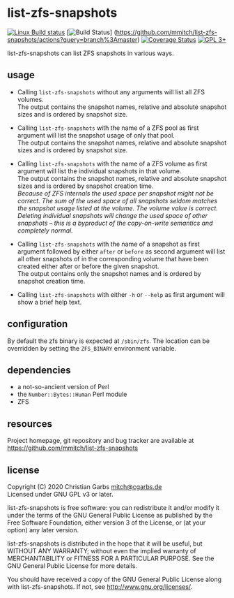 list-zfs-snapshots
==================

[![Linux Build status](https://github.com/mmitch/list-zfs-snapshots/workflows/tests/badge.svg)](https://github.com/mmitch/list-zfs-snapshots/actions?query=workflow%3A%22tests%22)
[![Build Status](https://img.shields.io/github/actions/workflow/status/mmitch/list-zfs-snapshots/testing.yml?branch=master)]
(https://github.com/mmitch/list-zfs-snapshots/actions?query=branch%3Amaster)
[![Coverage Status](https://codecov.io/github/mmitch/list-zfs-snapshots/coverage.svg?branch=master)](https://codecov.io/github/mmitch/list-zfs-snapshots?branch=master)
[![GPL 3+](https://img.shields.io/badge/license-GPL%203%2B-blue.svg)](http://www.gnu.org/licenses/gpl-3.0-standalone.html)

list-zfs-snapshots can list ZFS snapshots in various ways.


usage
-----

* Calling `list-zfs-snapshots` without any arguments will list all ZFS
  volumes.  
  The output contains the snapshot names, relative and absolute
  snapshot sizes and is ordered by snapshot size.
  
* Calling `list-zfs-snapshots` with the name of a ZFS pool as first
  argument will list the snapshot usage of only that pool.  
  The output contains the snapshot names, relative and absolute
  snapshot sizes and is ordered by snapshot size.
  
* Calling `list-zfs-snapshots` with the name of a ZFS volume as first
  argument will list the individual snapshots in that volume.  
  The output contains the snapshot names, relative and absolute
  snapshot sizes and is ordered by snapshot creation time.  
  _Because of ZFS internals the used space per snapshot might not be
  correct.  The sum of the used space of all snapshots seldom matches
  the snapshot usage listed at the volume.  The volume value is
  correct.  Deleting individual snapshots will change the used space
  of other snapshots – this is a byproduct of the copy-on-write
  semantics and completely normal._
  
* Calling `list-zfs-snapshots` with the name of a snapshot as first
  argument followed by either `after` or `before` as second argument
  will list all other snapshots of in the corresponding volume that
  have been created either after or before the given snapshot.  
  The output contains only the snapshot names and is ordered by
  snapshot creation time.

* Calling `list-zfs-snapshots` with either `-h` or `--help` as first
  argument will show a brief help text.


configuration
-------------

By default the zfs binary is expected at `/sbin/zfs`.
The location can be overridden by setting the `ZFS_BINARY` environment variable.


dependencies
------------

- a not-so-ancient version of Perl
- the `Number::Bytes::Human` Perl module
- ZFS


resources
---------

Project homepage, git repository and bug tracker are available at
https://github.com/mmitch/list-zfs-snapshots


license
-------

Copyright (C) 2020  Christian Garbs <mitch@cgarbs.de>  
Licensed under GNU GPL v3 or later.

list-zfs-snapshots is free software: you can redistribute it and/or
modify it under the terms of the GNU General Public License as
published by the Free Software Foundation, either version 3 of the
License, or (at your option) any later version.

list-zfs-snapshots is distributed in the hope that it will be
useful, but WITHOUT ANY WARRANTY; without even the implied warranty
of MERCHANTABILITY or FITNESS FOR A PARTICULAR PURPOSE.  See the GNU
General Public License for more details.

You should have received a copy of the GNU General Public License
along with list-zfs-snapshots.  If not, see <http://www.gnu.org/licenses/>.
